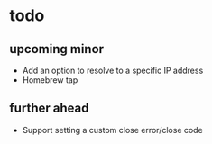 # todo

## upcoming minor

- Add an option to resolve to a specific IP address
- Homebrew tap

## further ahead

- Support setting a custom close error/close code
